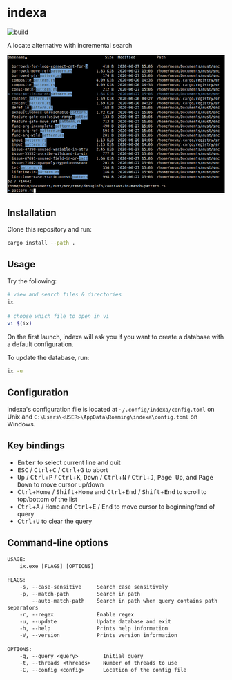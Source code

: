 # indexa

[![build](https://github.com/mosmeh/indexa/workflows/build/badge.svg)](https://github.com/mosmeh/indexa/actions)

A locate alternative with incremental search

![](screenshot.png)

## Installation

Clone this repository and run:

```sh
cargo install --path .
```

## Usage

Try the following:

```sh
# view and search files & directories
ix

# choose which file to open in vi
vi $(ix)
```

On the first launch, indexa will ask you if you want to create a database with a default configuration.

To update the database, run:

```sh
ix -u
```

## Configuration

indexa's configuration file is located at `~/.config/indexa/config.toml` on Unix and `C:\Users\<USER>\AppData\Roaming\indexa\config.toml` on Windows.

## Key bindings

- <kbd>Enter</kbd> to select current line and quit
- <kbd>ESC</kbd> / <kbd>Ctrl</kbd>+<kbd>C</kbd> / <kbd>Ctrl</kbd>+<kbd>G</kbd> to abort
- <kbd>Up</kbd> / <kbd>Ctrl</kbd>+<kbd>P</kbd> / <kbd>Ctrl</kbd>+<kbd>K</kbd>, <kbd>Down</kbd> / <kbd>Ctrl</kbd>+<kbd>N</kbd> / <kbd>Ctrl</kbd>+<kbd>J</kbd>, <kbd>Page Up</kbd>, and <kbd>Page Down</kbd> to move cursor up/down
- <kbd>Ctrl</kbd>+<kbd>Home</kbd> / <kbd>Shift</kbd>+<kbd>Home</kbd> and <kbd>Ctrl</kbd>+<kbd>End</kbd> / <kbd>Shift</kbd>+<kbd>End</kbd> to scroll to top/bottom of the list
- <kbd>Ctrl</kbd>+<kbd>A</kbd> / <kbd>Home</kbd> and <kbd>Ctrl</kbd>+<kbd>E</kbd> / <kbd>End</kbd> to move cursor to beginning/end of query
- <kbd>Ctrl</kbd>+<kbd>U</kbd> to clear the query

## Command-line options

```
USAGE:
    ix.exe [FLAGS] [OPTIONS]

FLAGS:
    -s, --case-sensitive     Search case sensitively
    -p, --match-path         Search in path
        --auto-match-path    Search in path when query contains path separators
    -r, --regex              Enable regex
    -u, --update             Update database and exit
    -h, --help               Prints help information
    -V, --version            Prints version information

OPTIONS:
    -q, --query <query>        Initial query
    -t, --threads <threads>    Number of threads to use
    -C, --config <config>      Location of the config file
```
